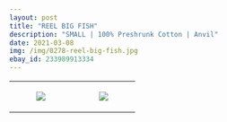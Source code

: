 ```yaml
---
layout: post
title: "REEL BIG FISH"
description: "SMALL | 100% Preshrunk Cotton | Anvil"
date: 2021-03-08
img: /img/0278-reel-big-fish.jpg
ebay_id: 233989913334
---
```




<table style="width:100%;"><tr><td style="vertical-align:top;">
      <figure class="tmblr-full" data-orig-height="2048" data-orig-width="1365" data-orig-src="https://concertshirts.netlify.app/shirts/0278/0278-01.jpg"><img src="https://64.media.tumblr.com/ecd1868198e16c4a5545aedce0f1f3fb/69ce62506dd07c82-5b/s540x810/6fbef2e41fe60dedf0e17e40aabab8dd91fd2fc4.jpg" data-orig-height="2048" data-orig-width="1365" data-orig-src="https://concertshirts.netlify.app/shirts/0278/0278-01.jpg"/></figure></td>
    <td style="vertical-align:top;">
      <figure class="tmblr-full" data-orig-height="2048" data-orig-width="1365" data-orig-src="https://concertshirts.netlify.app/shirts/0278/0278-02.jpg"><img src="https://64.media.tumblr.com/42bfcd7bcb99682c19a23a106a2ffbee/69ce62506dd07c82-68/s540x810/f4cdfe2d2f1402644d3fa3dcd014e2b09e36152a.jpg" data-orig-height="2048" data-orig-width="1365" data-orig-src="https://concertshirts.netlify.app/shirts/0278/0278-02.jpg"/></figure></td>
  </tr></table>
